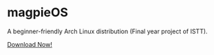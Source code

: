 # magpieOS

A beginner-friendly Arch Linux distribution (Final year project of ISTT).   

[Download Now!](https://mega.nz/file/nYkUTYaR#GYa72xw-ExYjqsgAdmvWlzKjHTVyOL_sCOPxXlIkcA0)
